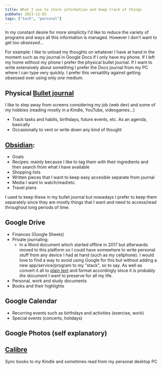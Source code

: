 ```yaml
---
title: What I use to store information and keep track of things
pubDate: 2023-11-03
tags: ["tech", "personal"]
---
```


In my constant desire for more simplicity I'd like to reduce the variety of programs and ways all this information is managed. However I don't want to get too _obsessed_...

For example: I like to unload my thoughts on whatever I have at hand in the moment such as my journal in Google Docs if I only have my phone. If I left my home without my phone I prefer the physical bullet journal. If I want to write extensively about something I prefer the Docs journal from my PC where I can type very quickly. I prefer this versatility against getting obsessed over using only _one_ medium.

## Physical [Bullet journal](https://bulletjournal.com/)
I like to step away from screens considering my job (web dev) and some of my hobbies (reading mostly in a Kindle, YouTube, videogames...)
- Track tasks and habits, birthdays, future events, etc. As an agenda, basically
- Occasionally to vent or write down any kind of thought

## [Obsidian](https://obsidian.md/):
- Goals
- Recipes: mainly because I like to tag them with their ingredients and then search from what I have available
- Shopping lists
- Written pieces that I want to keep easy accesible separate from journal
- Media I want to watch/read/etc.
- Travel plans

I used to keep these in my bullet journal but nowadays I prefer to keep them separately since they are mostly things that I want and need to access/read throughout long periods of time.

## Google Drive
- Finances (Google Sheets)
- Private journaling: 
    - In a Word document which started offline in 2017 but afterwards moved to this platform so I could have somewhere to write personal stuff from any device I had at hand (such as my cellphone). I would love to find a way to avoid using Google for this but without adding a new app/service/program to my "stack", so to say. As well as convert it all to [plain text](https://sive.rs/plaintext) and format accordingly since it is probably _the_ document I want to preserve for all my life.
- Personal, work and study documents
- Books and their highlights

## Google Calendar
- Recurring events such as birthdays and activities (exercise, work)
- Special events (concerts, holidays)

## Google Photos (self explanatory)

## [Calibre](https://calibre-ebook.com/)
Sync books to my Kindle and sometimes read from my personal desktop PC